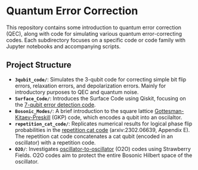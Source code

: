 # Quantum Error Correction 

This repository contains some introduction to quantum error correction (QEC), along with code for simulating various quantum error-correcting codes. Each subdirectory focuses on a specific code or code family with Jupyter notebooks and accompanying scripts.

## Project Structure

- **`3qubit_code/`**: Simulates the 3-qubit code for correcting simple bit flip errors, relaxation errors, and depolarization errors. Mainly for introductory purposes to QEC and quantum noise.
- **`Surface_Code/`**: Introduces the Surface Code using Qiskit, focusing on the [7-qubit error detection code](https://arxiv.org/abs/1912.09410).
- **`Bosonic_Modes/`**: A brief introduction to the square lattice [Gottesman-Kitaev-Preskill](https://errorcorrectionzoo.org/c/multimodegkp) (GKP) code, which encodes a qubit into an oscilaltor.
- **`repetition_cat_code/`**: Replicates numerical results for logical phase flip probabilities in the [repetition cat code](https://errorcorrectionzoo.org/c/cat_concatenated) (arxiv:2302.06639, Appendix E). The repetition cat code concatenates a cat qubit (encoded in an oscillator) with a repetition code.
- **`O2O/`**: Investigates [oscillator-to-oscillator](https://errorcorrectionzoo.org/c/oscillators_into_oscillators) (O2O) codes using Strawberry Fields. O2O codes aim to protect the entire Bosonic Hilbert space of the oscillator.

